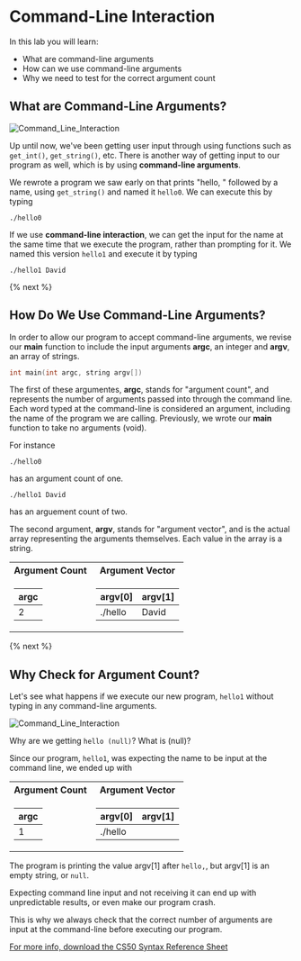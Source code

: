 # Command-Line Interaction

In this lab you will learn:

- What are command-line arguments
- How can we use command-line arguments
- Why we need to test for the correct argument count

## What are Command-Line Arguments?

![Command_Line_Interaction](http://labs.cs50nestm.net/command_line_interaction.gif)

Up until now, we've been getting user input through using functions such as `get_int()`, `get_string()`, etc. There is another way of getting input to our program as well, which is by using **command-line arguments**.

We rewrote a program we saw early on that prints "hello, " followed by a name, using `get_string()` and named it `hello0`. We can execute this by typing

```
./hello0
```

If we use **command-line interaction**, we can get the input for the name at the same time that we execute the program, rather than prompting for it. We named this version `hello1` and execute it by typing

```
./hello1 David
```

{% next %}

## How Do We Use Command-Line Arguments?

In order to allow our program to accept command-line arguments, we revise our **main** function to include the input arguments **argc**, an integer and **argv**, an array of strings.

```c
int main(int argc, string argv[])
```

The first of these argumentes, **argc**, stands for "argument count", and represents the number of arguments passed into through the command line. Each word typed at the command-line is considered an argument, including the name of the program we are calling. Previously, we wrote our **main** function to take no arguments (void). 

For instance

```
./hello0
```

has an argument count of one.

```
./hello1 David
```

has an arguement count of two.

The second argument, **argv**, stands for "argument vector", and is the actual array representing the arguments themselves. Each value in the array is a string.

<table>
<tr><th>Argument Count</th><th>Argument Vector</th></tr>
<tr><td>

|argc| 
|--|
|2|

</td><td>

|argv[0]|argv[1]|
|--|--|
|./hello|David|

</td></tr> </table>

{% next %}

## Why Check for Argument Count?

Let's see what happens if we execute our new program, `hello1` without typing in any command-line arguments.

![Command_Line_Interaction](http://labs.cs50nestm.net/hello_null.gif)

Why are we getting `hello (null)`? What is (null)?

Since our program, `hello1`, was expecting the name to be input at the command line, we ended up with

<table>
<tr><th>Argument Count</th><th>Argument Vector</th></tr>
<tr><td>

|argc| 
|--|
|1|

</td><td>

|argv[0]|argv[1]|
|--|--|
|./hello||

</td></tr> </table>

The program is printing the value argv[1] after `hello,`, but argv[1] is an empty string, or `null`. 

Expecting command line input and not receiving it can end up with unpredictable results, or even make our program crash. 

This is why we always check that the correct number of arguments are input at the command-line before executing our program. 


[For more info, download the CS50 Syntax Reference Sheet](https://ap.cs50.school/assets/pdfs/unit2/command-line_interaction.pdf)
